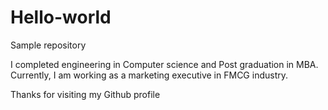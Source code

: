 # Hello-world
Sample repository

I completed engineering in Computer science and Post graduation in MBA. Currently, I am working as a marketing executive in FMCG industry.

Thanks for visiting my Github profile
